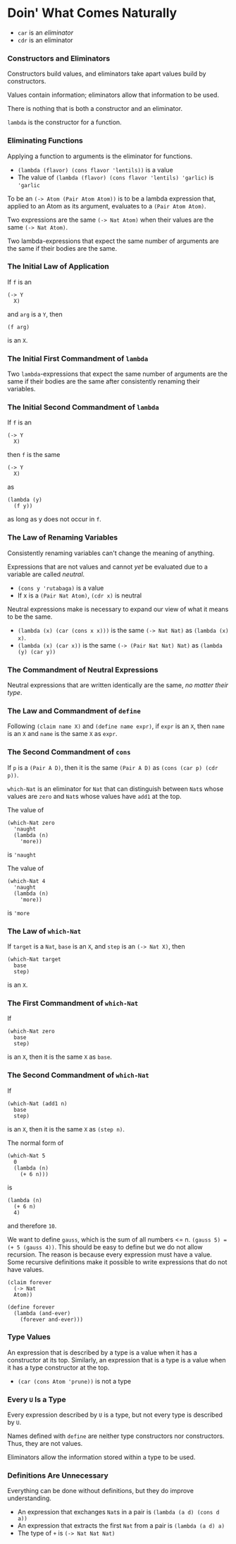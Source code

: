 # Doin' What Comes Naturally

- `car` is an *eliminator*
- `cdr` is an eliminator

### Constructors and Eliminators
Constructors build values, and eliminators take apart values build by constructors.

Values contain information; eliminators allow that information to be used.

There is nothing that is both a constructor and an eliminator.

`lambda` is the constructor for a function.

### Eliminating Functions
Applying a function to arguments is the eliminator for functions.

- `(lambda (flavor) (cons flavor 'lentils))` is a value
- The value of `(lambda (flavor) (cons flavor 'lentils) 'garlic)` is `'garlic`

To be an `(-> Atom (Pair Atom Atom))` is to be a lambda expression that, applied to an Atom as its argument, evaluates to a `(Pair Atom Atom)`.

Two expressions are the same `(-> Nat Atom)` when their values are the same `(-> Nat Atom)`.

Two lambda-expressions that expect the same number of arguments are the same if their bodies are the same.

### The Initial Law of Application
If `f` is an
```
(-> Y
  X)
```
and `arg` is a `Y`, then
```
(f arg)
```
is an `X`.

### The Initial First Commandment of `lambda`
Two `lambda`-expressions that expect the same number of arguments are the same if their bodies are the same after consistently renaming their variables.

### The Initial Second Commandment of `lambda`
If `f` is an
```
(-> Y
  X)
```
then `f` is the same
```
(-> Y
  X)
```
as
```
(lambda (y)
  (f y))
```
as long as y does not occur in `f`.

### The Law of Renaming Variables
Consistently renaming variables can't change the meaning of anything.

Expressions that are not values and cannot *yet* be evaluated due to a variable are called *neutral*.

- `(cons y 'rutabaga)` is a value
- If x is a `(Pair Nat Atom)`, `(cdr x)` is neutral

Neutral expressions make is necessary to expand our view of what it means to be the same.

- `(lambda (x) (car (cons x x)))` is the same `(-> Nat Nat)` as `(lambda (x) x)`.
- `(lambda (x) (car x))` is the same `(-> (Pair Nat Nat) Nat)` as `(lambda (y) (car y))`

### The Commandment of Neutral Expressions
Neutral expressions that are written identically are the same, *no matter their type*.

### The Law and Commandment of `define`
Following `(claim name X)` and `(define name expr)`,
if `expr` is an `X`,
then `name` is an `X` and `name` is the same `X` as `expr`.

### The Second Commandment of `cons`
If `p` is a `(Pair A D)`, then it is the same `(Pair A D)` as `(cons (car p) (cdr p))`.

`which-Nat` is an eliminator for `Nat` that can distinguish between `Nat`s whose values are `zero` and `Nat`s whose values have `add1` at the top.

The value of
```
(which-Nat zero
  'naught
  (lambda (n)
    'more))
```
is `'naught`


The value of
```
(which-Nat 4
  'naught
  (lambda (n)
    'more))
```
is `'more`

### The Law of `which-Nat`
If `target` is a `Nat`, `base` is an `X`, and `step` is an `(-> Nat X)`,
then
```
(which-Nat target
  base
  step)
```
is an `X`.

### The First Commandment of `which-Nat`
If
```
(which-Nat zero
  base
  step)
```
is an `X`, then it is the same `X` as `base`.

### The Second Commandment of `which-Nat`
If
```
(which-Nat (add1 n)
  base
  step)
```
is an `X`, then it is the same `X` as `(step n)`.


The normal form of
```
(which-Nat 5
  0
  (lambda (n)
    (+ 6 n)))
```
is
```
(lambda (n)
  (+ 6 n)
  4)
```
and therefore `10`.

We want to define `gauss`, which is the sum of all numbers <= n. `(gauss 5) = (+ 5 (gauss 4))`. This should be easy to define but we do not allow recursion. The reason is because every expression must have a value. Some recursive definitions make it possible to write expressions that do not have values.

```
(claim forever
  (-> Nat
  Atom))

(define forever
  (lambda (and-ever)
    (forever and-ever)))
```

### Type Values
An expression that is described by a type is a value when it has a constructor at its top. Similarly, an expression that is a type is a value when it has a type constructor at the top.

- `(car (cons Atom 'prune))` is not a type

### Every `U` Is a Type
Every expression described by `U` is a type, but not every type is described by `U`.

Names defined with `define` are neither type constructors nor constructors. Thus, they are not values.

Eliminators allow the information stored within a type to be used.

### Definitions Are Unnecessary
Everything can be done without definitions, but they do improve understanding.

- An expression that exchanges `Nat`s in a pair is `(lambda (a d) (cons d a))`
- An expression that extracts the first `Nat` from a pair is `(lambda (a d) a)`
- The type of `+` is `(-> Nat Nat Nat)`
